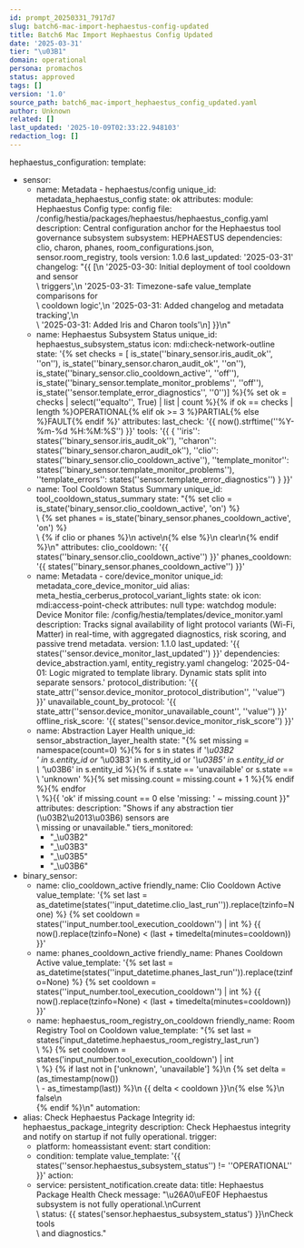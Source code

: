 ```yaml
---
id: prompt_20250331_7917d7
slug: batch6-mac-import-hephaestus-config-updated
title: Batch6 Mac Import Hephaestus Config Updated
date: '2025-03-31'
tier: "\u03B1"
domain: operational
persona: promachos
status: approved
tags: []
version: '1.0'
source_path: batch6_mac-import_hephaestus_config_updated.yaml
author: Unknown
related: []
last_updated: '2025-10-09T02:33:22.948103'
redaction_log: []
---
```


hephaestus_configuration:
  template:
  - sensor:
    - name: Metadata - hephaestus/config
      unique_id: metadata_hephaestus_config
      state: ok
      attributes:
        module: Hephaestus Config
        type: config
        file: /config/hestia/packages/hephaestus/hephaestus_config.yaml
        description: Central configuration anchor for the Hephaestus tool governance
          subsystem
        subsystem: HEPHAESTUS
        dependencies: clio, charon, phanes, room_configurations.json, sensor.room_registry,
          tools
        version: 1.0.6
        last_updated: '2025-03-31'
        changelog: "{{ [\n  '2025-03-30: Initial deployment of tool cooldown and sensor\
          \ triggers',\n  '2025-03-31: Timezone-safe value_template comparisons for\
          \ cooldown logic',\n  '2025-03-31: Added changelog and metadata tracking',\n\
          \  '2025-03-31: Added Iris and Charon tools'\n] }}\n"
    - name: Hephaestus Subsystem Status
      unique_id: hephaestus_subsystem_status
      icon: mdi:check-network-outline
      state: '{% set checks = [  is_state(''binary_sensor.iris_audit_ok'', ''on''),  is_state(''binary_sensor.charon_audit_ok'',
        ''on''),  is_state(''binary_sensor.clio_cooldown_active'', ''off''),  is_state(''binary_sensor.template_monitor_problems'',
        ''off''),  is_state(''sensor.template_error_diagnostics'', ''0'')] %}{% set
        ok = checks | select(''equalto'', True) | list | count %}{% if ok == checks
        | length %}OPERATIONAL{% elif ok >= 3 %}PARTIAL{% else %}FAULT{% endif %}'
      attributes:
        last_check: '{{ now().strftime(''%Y-%m-%d %H:%M:%S'') }}'
        tools: '{{ { ''iris'': states(''binary_sensor.iris_audit_ok''), ''charon'':
          states(''binary_sensor.charon_audit_ok''), ''clio'': states(''binary_sensor.clio_cooldown_active''),
          ''template_monitor'': states(''binary_sensor.template_monitor_problems''),
          ''template_errors'': states(''sensor.template_error_diagnostics'') } }}'
    - name: Tool Cooldown Status Summary
      unique_id: tool_cooldown_status_summary
      state: "{% set clio = is_state('binary_sensor.clio_cooldown_active', 'on') %}\
        \ {% set phanes = is_state('binary_sensor.phanes_cooldown_active', 'on') %}\
        \ {% if clio or phanes %}\n  active\n{% else %}\n  clear\n{% endif %}\n"
      attributes:
        clio_cooldown: '{{ states(''binary_sensor.clio_cooldown_active'') }}'
        phanes_cooldown: '{{ states(''binary_sensor.phanes_cooldown_active'') }}'
    - name: Metadata - core/device_monitor
      unique_id: metadata_core_device_monitor_uid
      alias: meta_hestia_cerberus_protocol_variant_lights
      state: ok
      icon: mdi:access-point-check
      attributes: null
      type: watchdog
      module: Device Monitor
      file: /config/hestia/templates/device_monitor.yaml
      description: Tracks signal availability of light protocol variants (Wi-Fi, Matter)
        in real-time, with aggregated diagnostics, risk scoring, and passive trend
        metadata.
      version: 1.1.0
      last_updated: '{{ states(''sensor.device_monitor_last_updated'') }}'
      dependencies: device_abstraction.yaml, entity_registry.yaml
      changelog: '2025-04-01: Logic migrated to template library. Dynamic stats split
        into separate sensors.'
      protocol_distribution: '{{ state_attr(''sensor.device_monitor_protocol_distribution'',
        ''value'') }}'
      unavailable_count_by_protocol: '{{ state_attr(''sensor.device_monitor_unavailable_count'',
        ''value'') }}'
      offline_risk_score: '{{ states(''sensor.device_monitor_risk_score'') }}'
    - name: Abstraction Layer Health
      unique_id: sensor_abstraction_layer_health
      state: "{% set missing = namespace(count=0) %}{% for s in states if '_\u03B2\
        ' in s.entity_id or '_\u03B3' in s.entity_id or '_\u03B5' in s.entity_id or\
        \ '_\u03B6' in s.entity_id %}{% if s.state == 'unavailable' or s.state ==\
        \ 'unknown' %}{% set missing.count = missing.count + 1 %}{% endif %}{% endfor\
        \ %}{{ 'ok' if missing.count == 0 else 'missing: ' ~ missing.count }}"
      attributes:
        description: "Shows if any abstraction tier (\u03B2\u2013\u03B6) sensors are\
          \ missing or unavailable."
        tiers_monitored:
        - "_\u03B2"
        - "_\u03B3"
        - "_\u03B5"
        - "_\u03B6"
  - binary_sensor:
    - name: clio_cooldown_active
      friendly_name: Clio Cooldown Active
      value_template: '{% set last = as_datetime(states(''input_datetime.clio_last_run'')).replace(tzinfo=None)
        %} {% set cooldown = states(''input_number.tool_execution_cooldown'') | int
        %} {{ now().replace(tzinfo=None) < (last + timedelta(minutes=cooldown)) }}'
    - name: phanes_cooldown_active
      friendly_name: Phanes Cooldown Active
      value_template: '{% set last = as_datetime(states(''input_datetime.phanes_last_run'')).replace(tzinfo=None)
        %} {% set cooldown = states(''input_number.tool_execution_cooldown'') | int
        %} {{ now().replace(tzinfo=None) < (last + timedelta(minutes=cooldown)) }}'
    - name: hephaestus_room_registry_on_cooldown
      friendly_name: Room Registry Tool on Cooldown
      value_template: "{% set last = states('input_datetime.hephaestus_room_registry_last_run')\
        \ %} {% set cooldown = states('input_number.tool_execution_cooldown') | int\
        \ %} {% if last not in ['unknown', 'unavailable'] %}\n  {% set delta = (as_timestamp(now())\
        \ - as_timestamp(last)) %}\n  {{ delta < cooldown }}\n{% else %}\n  false\n\
        {% endif %}\n"
  automation:
  - alias: Check Hephaestus Package Integrity
    id: hephaestus_package_integrity
    description: Check Hephaestus integrity and notify on startup if not fully operational.
    trigger:
    - platform: homeassistant
      event: start
    condition:
    - condition: template
      value_template: '{{ states(''sensor.hephaestus_subsystem_status'') != ''OPERATIONAL''
        }}'
    action:
    - service: persistent_notification.create
      data:
        title: Hephaestus Package Health Check
        message: "\u26A0\uFE0F Hephaestus subsystem is not fully operational.\nCurrent\
          \ status: {{ states('sensor.hephaestus_subsystem_status') }}\nCheck tools\
          \ and diagnostics."

